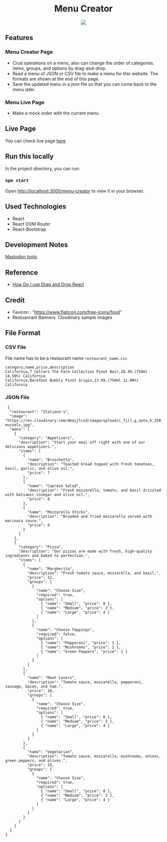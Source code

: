 <h1 align="center">Menu Creator</h1>
<p align="center" width="80%">
<img src='https://res.cloudinary.com/dmaijlcxd/image/upload/v1682378382/menu-creator_fjldlt.png'>
  
## Features 
### Menu Creator Page
  - Crud operations on a menu, also can change the order of categories, items, groups, and options by drag-and-drop.
  - Read a menu of JSON or CSV file to make a menu for this website. The formats are shown at the end of this page. 
  - Save the updated menu in a json file so that you can come back to the menu later. 
### Menu Live Page 
  - Make a mock order with the current menu.

## Live Page
You can check live page [here](https://satoshi-sh.github.io/menu-creator/)

## Run this locally
In the project directory, you can run:
### `npm start`
Open [http://localhost:3000/menu-creator](http://localhost:3000/menu-creator) to view it in your browser.

## Used Technologies
- React
- React DOM Router
- React-Bootstrap

## Development Notes
[Mastodon toots](https://mastodon.xyz/@sato1108ss/110177725642854961)

## Reference
- [How Do I use Drag and Drop React](https://rootstack.com/en/blog/how-do-i-use-drag-and-drop-react) 
## Credit 
- Favicon : "https://www.flaticon.com/free-icons/food"
- Restuanrant Banners: Cloudinary sample images

  
## File Format
### CSV File 
File name has to be a restaurant name
```restaurant_name.csv```
```
category,name,price,description
California,7 Cellars The Farm Collection Pinot Noir,28.49,(750ml 14.50%) California
California,Barefoot Bubbly Pinot Grigio,13.99,(750ml 11.00%) California  
```
  
### JSON File
  
```
 {
  "restaurant": "Italiano's",
  "image": "https://res.cloudinary.com/dmaijlcxd/image/upload/c_fill,g_auto,h_250,w_970/b_rgb:000000,e_gradient_fade,y_-0.50/c_scale,co_rgb:ffffff,fl_relative,l_text:montserrat_25_style_light_align_center:Order%20Now,w_0.5,y_0.18/v1670714078/samples/food/pot-mussels.jpg",
  "menu": [
    {
      "category": "Appetizers",
      "description": "Start your meal off right with one of our delicious appetizers.",
      "items": [
        {
          "name": "Bruschetta",
          "description": "Toasted bread topped with fresh tomatoes, basil, garlic, and olive oil.",
          "price": 7
        },
        {
          "name": "Caprese Salad",
          "description": "Fresh mozzarella, tomato, and basil drizzled with balsamic vinegar and olive oil.",
          "price": 8
        },
        {
          "name": "Mozzarella Sticks",
          "description": "Breaded and fried mozzarella served with marinara sauce.",
          "price": 6
        }
      ]
    },
    {
      "category": "Pizza",
      "description": "Our pizzas are made with fresh, high-quality ingredients and baked to perfection.",
      "items": [
        {
          "name": "Margherita",
          "description": "Fresh tomato sauce, mozzarella, and basil.",
          "price": 12,
          "groups": [
            {
              "name": "Choose Size",
              "required": true,
              "options": [
                { "name": "Small", "price": 0 },
                { "name": "Medium", "price": 2 },
                { "name": "Large", "price": 4 }
              ]
            },
            {
              "name": "Choose Toppings",
              "required": false,
              "options": [
                { "name": "Pepperoni", "price": 1 },
                { "name": "Mushrooms", "price": 1 },
                { "name": "Green Peppers", "price": 1 }
              ]
            }
          ]
        },
        {
          "name": "Meat Lovers",
          "description": "Tomato sauce, mozzarella, pepperoni, sausage, bacon, and ham.",
          "price": 16,
          "groups": [
            {
              "name": "Choose Size",
              "required": true,
              "options": [
                { "name": "Small", "price": 0 },
                { "name": "Medium", "price": 2 },
                { "name": "Large", "price": 4 }
              ]
            }
          ]
        },
        {
          "name": "Vegetarian",
          "description": "Tomato sauce, mozzarella, mushrooms, onions, green peppers, and olives.",
          "price": 15,
          "groups": [
            {
              "name": "Choose Size",
              "required": true,
              "options": [
                { "name": "Small", "price": 0 },
                { "name": "Medium", "price": 2 },
                { "name": "Large", "price": 4 }
              ]
            }
          ]
        }
      ]
    }
  ]
}

```
